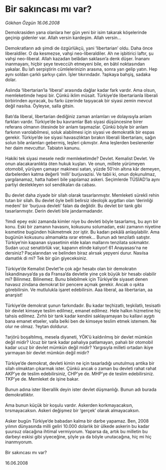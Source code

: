 # Bir sakıncası mı var?

*Gökhan Özgün 16.06.2008*

<div class="taraf_structure_2col_1zq">
<div class="margen_n">



 <p>Demokrasiden yana olanlara her gün yeni bir isim takarak köşelerinde geçinip gidenler var. Allah versin kardeşim. Allah versin...<br/>
<br/>
Demokratların adı şimdi de özgürlükçü, yani ‘libertarian’ oldu. Daha önce liberaldiler. O da kesmezse, vahşi neo-liberaldiler. Ah ne işbitirici laftır, şu vahşi neo-liberal. Allah kazadan belâdan saklasın’a denk düşer. İnananı inanmayanı, hiçbir şeye teveccüh etmeyeni bile, en bâtıl noktasından yakalar. Bu lafı serpiştirin cümlelerinizin arasına, sonra yan gelip yatın. Hep aynı soldan çarklı şarkıyı çalın. İşler tıkırındadır. ?apkaya bahşiş, sadaka dolar. <br/>
<br/>
Aslında ‘libertarian’la ‘liberal’ arasında dağlar kadar fark vardır. Ama olsun, memleketimde hepsi bir. Çünkü iklim müsait. Türkiye’de libertarianla liberali birbirinden ayıracak, bu farkı üzerinde taşıyacak bir siyasi zemin mevcut değil nasılsa. Öyleyse, salla gitsin. <br/>
<br/>
Batı’da liberal, libertarian dediğiniz zaman anlamları ve dolayısıyla anlam farkları vardır. Türkiye’de bu kavramlar Batı siyasi düşüncesine birer referans olmanın ötesinde bir anlam taşımazlar. Çünkü böyle bir anlam farkının varolabilmesi, soluk alabilmesi için siyasi ve demokratik bir espas gerekir. Türkiye’de ise siyasi havasızlıktan bırakın liberali libertarianı, sağın solun bile anlamları gebermiş, leşleri çıkmıştır. Ama leşlerden beslenenler her daim mevcuttur. Tabiatın kanunu.<br/>
<br/>
Hakiki tek siyasi mesele nedir memleketimde? Devlet. Kemalist Devlet. Ve onun alacakaranlıkta öten hukuk kuşları. Ve onun, millete yürümeyen otomobil, yürüyen çamaşır makinesi satan, yüzde 50’nin altına kâr demeyen, darbelerden katma değerli ‘milli’ burjuvazisi. Ve tabii ki, onun dokunulmaz, yargılanamaz, hatta haberi bile yapılamaz askeri. Seçimlerde TÜSİAD’la aynı partiyi destekleyen sol sendikaları da cabası.<br/>
<br/>
Bu devlet daha ziyade bir silah olarak tasarlanmıştır. Memleketi sürekli rehin tutan bir silah. Bu devlet öyle belli belirsiz ideolojik aygıtları olan ‘derinliği medeni’ bir ‘burjuva devleti’ falan da değildir. Bu devlet bir tank gibi tasarlanmıştır. Derin devleti bile jandarmadandır.<br/>
<br/>
?imdi epey eski zamanda kimler niye bu devleti böyle tasarlamış, bu ayrı bir konu. Eski bir zamanın havasını, kokusunu solumadan, eski zamanın niyetine kısmetine bugünden hükmetmek zor iştir. Bu kadarı pekâlâ anlaşılabilir. Ama bugünün kokusunu almamakta ısrar etmek... Bunun adı tenzilatlı satıştır. Türkiye’nin kapanan siyasetinin elde kalan mallarını tenzilata sokmaktır. Sudan ucuz senatörlük var, kapanın elinde kalıyor! 61 Anayasası’na ne dersiniz? Paçalarından ve belinden biraz alırsak yepyeni durur. Nasılsa damatlık di mi? Tek bir gün giyeceksiniz.<br/>
<br/>
Türkiye’de Kemalist Devlet’le çok ağır hesabı olan bir demokratın İskandinavya’da ya da Fransa’da devletle yine çok büyük bir hesabı olabilir mi? Bilinmez. Bilinemez. Bunu bilebilmek için Türkiye’de siyaset denen havasız zindana demokrat bir pencere açmak gerekir. Ancak o ışıkta görebilirsin. Ve mutlulukla işaret edebilirsin. Aaa liberal, aa libertarian, aa anarşist! <br/>
<br/>
Türkiye’de demokrat şunun farkındadır. Bu kadar teçhizatlı, teşkilatlı, tesisatlı bir devlet kimseye teslim edilmez, emanet edilmez. Hele halkın hizmetine hiç tahsis edilmez. Zırhlı bir tank kadar kendini saklayamayan bu kallavi aygıtı bana emanet etseler, valla belki ben de kimseye teslim etmek istemem. Ne olur ne olmaz. ?eytan doldurur.<br/>
<br/>
?arjörü boşaltılmış, mesela diyaneti, YÖK’ü kaldırılmış bir devlet mümkün değil midir? Ucuz bir tank kadar pahalıya patlamayan, pahalı bir otomobil kadar ucuz bir devlet mümkün değil midir? Yargısıyla milleti ortadan ikiye yarmayan bir devlet mümkün değil midir?<br/>
<br/>
Türkiye’de demokrat, devleti kimin ne için tasarladığı unutulmuş antika bir silah olmaktan çıkarmak ister. Çünkü ancak o zaman bu devleti rahat rahat AKP’ye de teslim edebilirsiniz, CHP’ye de. MHP’ye de teslim edebilirsiniz. TKP’ye de. Memleket de işine bakar.<br/>
<br/>
Bunun adına ister liberallik deyin ister devlet düşmanlığı. Bunun adı burada demokratlıktır.<br/>
<br/>
Ama bunun küçük bir koşulu vardır. Askerden korkmayacaksın, tırsmayacaksın. Askeri değişmez bir ‘gerçek’ olarak almayacaksın.<br/>
<br/>
Asker bugün Türkiye’de babadan kalma bir darbe yapamaz. Ben, 2008 yılının dünyasında milli geliri 10.000 dolarlık bir ülkede askerin bu kadar şuursuz olacağına ihtimal vermiyorum. Yaparsa da, artık bu milletin bu darbeyi eskisi gibi yiyeceğine, şöyle ya da böyle unutacağına, hiç mi hiç inanmıyorum. <br/>
<br/>
Bir sakıncası mı var?<br/>
<br/>
16.06.2008</p>

<br/>


<div id="taraf_not">
</div>

</div>


</div>
